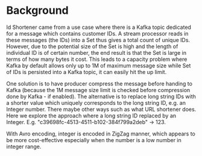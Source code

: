# Background

Id Shortener came from a use case where there is a Kafka topic dedicated for a message which contains
customer IDs. A stream processor reads in these messages (the IDs) into a Set thus gives a total 
count of unique IDs. However, due to the potential size of the Set is high and the length of individual ID is 
of certain number, the end result is that the Set is large in terms of how many bytes it cost. This 
leads to a capacity problem where Kafka by default allows only up to 1M of maximum message size while 
Set of IDs is persisted into a Kafka topic, it can easily hit the up limit.

One solution is to have producer compress the message before handing to Kafka (because the 1M message size limit
is checked before compression done by Kafka - if enabled). The alternative is to replace long string
IDs with a shorter value which uniquely corresponds to the long string ID, e.g. an Integer number.
There maybe other ways such as what URL shortener does. Here we explore the approach where a long
string ID replaced by an Integer. E.g. "c39698fc-4513-4511-b102-384f799a2deb" -> 123.

With Avro encoding, integer is encoded in ZigZag manner, which appears to be more cost-effective 
especially when the number is a low number in integer range.